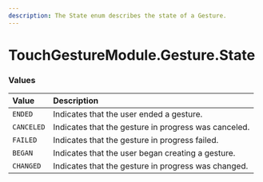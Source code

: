 ```yaml
---
description: The State enum describes the state of a Gesture.
---
```


# TouchGestureModule.Gesture.State

### Values <a id="values"></a>

| Value | Description |
| :--- | :--- |
| `ENDED` | Indicates that the user ended a gesture. |
| `CANCELED` | Indicates that the gesture in progress was canceled. |
| `FAILED` | Indicates that the gesture in progress failed. |
| `BEGAN` | Indicates that the user began creating a gesture. |
| `CHANGED` | Indicates that the gesture in progress was changed. |

